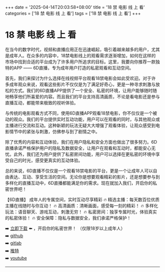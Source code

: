 +++
date = '2025-04-14T20:03:58+08:00'
title = '18 禁 电影 线 上 看'
categories = ['18 禁 电影 线 上 看']
tags = ['18 禁 电影 线 上 看']
+++

# 18 禁 电影 线 上 看

在当今的数字时代，视频和直播应用正在迅速崛起，吸引着越来越多的用户，尤其是成年人。在众多的内容中，18禁电影线上的观看需求逐渐增加，如何在这样的市场中找到合适的平台成为了许多用户所追求的目标。这里，我要向你推荐一款独特的APP —— 6D直播，专为成年用户打造的私密观看和互动空间。

首先，我们来探讨为什么选择在线视频平台观看18禁电影会如此受欢迎。对于许多成年观众来说，观看这些影片不仅仅是为了满足好奇心，更是一种寻求刺激与放松的方式。我们的6D直播APP提供了一个安全、私密的环境，让用户能够随时随地畅享他们所喜爱的内容。而且我们的平台支持高清画质，不论是看电影还是参与直播互动，都能带来极致的视听体验。

与传统的电影观看方式不同，使用6D直播APP观看18禁电影，你不仅仅是一个被动的观众。我们的平台提供实时互动功能，用户可以在观看的同时，与其他观众或主播进行交流和互动。这种新颖的玩法无疑大大增强了观看体验，让观众感受到电影情节中的紧张与刺激，仿佛参与到了剧情之中。

除了优秀的内容和互动体验，我们在用户隐私和安全方面也做出了很多努力。6D直播承诺严格保护用户的隐私及数据安全，让用户在观看和互动时，都能安心无忧。此外，我们还为用户提供了私密房间功能，用户可以选择在更私密的环境中享受自己的时光，感受更真实的互动体验。

总的来说，6D直播不仅仅是一个观看18禁电影的平台，更是一个让成年人可以自由表达、互动、享受生活的空间。无论你是想要观看精彩的影片，还是想要参与到多样化的直播互动中，6D直播都能满足你的需求。现在就加入我们，开启你的私密世界吧！

【6D直播】
成年人的专属空间，实时互动尽享精彩
🔥 精选主播：每天数百位优质主播在线随时与你互动！
🔥 高清画质：清晰画面，感受每一刻的精彩！
🔥 多样化玩法：语音聊天、游戏互动，刺激无穷！
🔥 私密房间：独享专属时光，体验真实的私密体验！
🔥 安全保障：隐私与数据安全，我们承诺严格保护！

➡️ [立即下载](https://down123.s3.ap-east-1.amazonaws.com/down/down.html?channelCode=blog) ⬅️ ，开启你的私密世界！ （仅限18岁以上成年人）  
➡️ [github](https://aldult-live.github.io/)  
➡️ [gitlab](https://seo-09598d.gitlab.io/)  
➡️ [推特](https://x.com/wegame33)  
➡️ [youtube](https://www.youtube.com/@6Dlive)  

---
